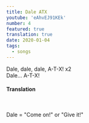 ```yaml
---
title: Dale ATX
youtube: 'eAhvEJ91KEk'
number: 4
featured: true
translation: true
date: 2020-01-04
tags:
  - songs
---
```


Dale, dale, dale, A-T-X! x2 <br>
Dale… A-T-X!

<div class="hidden">
  <h4>Translation</h4><br>
  <p>
  Dale = "Come on!" or "Give it!"
  </p>
</div>
